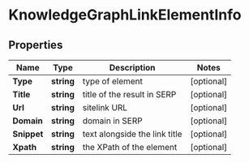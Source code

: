 # KnowledgeGraphLinkElementInfo


## Properties

| Name | Type | Description | Notes |
|------------ | ------------- | ------------- | -------------|
**Type** | **string** | type of element |[optional]|
**Title** | **string** | title of the result in SERP |[optional]|
**Url** | **string** | sitelink URL |[optional]|
**Domain** | **string** | domain in SERP |[optional]|
**Snippet** | **string** | text alongside the link title |[optional]|
**Xpath** | **string** | the XPath of the element |[optional]|